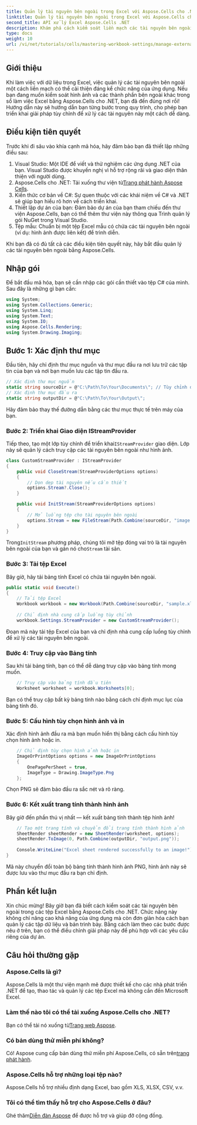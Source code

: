 ```yaml
---
title: Quản lý tài nguyên bên ngoài trong Excel với Aspose.Cells cho .NET
linktitle: Quản lý tài nguyên bên ngoài trong Excel với Aspose.Cells cho .NET
second_title: API xử lý Excel Aspose.Cells .NET
description: Khám phá cách kiểm soát liền mạch các tài nguyên bên ngoài trong sổ làm việc Excel bằng Aspose.Cells cho .NET. Hướng dẫn toàn diện này hướng dẫn bạn từng bước—từ triển khai nhà cung cấp luồng tùy chỉnh đến kết xuất bảng tính.
type: docs
weight: 10
url: /vi/net/tutorials/cells/mastering-workbook-settings/manage-external-resources-in-excel/
---
```

## Giới thiệu

Khi làm việc với dữ liệu trong Excel, việc quản lý các tài nguyên bên ngoài một cách liền mạch có thể cải thiện đáng kể chức năng của ứng dụng. Nếu bạn đang muốn kiểm soát hình ảnh và các thành phần bên ngoài khác trong sổ làm việc Excel bằng Aspose.Cells cho .NET, bạn đã đến đúng nơi rồi! Hướng dẫn này sẽ hướng dẫn bạn từng bước trong quy trình, cho phép bạn triển khai giải pháp tùy chỉnh để xử lý các tài nguyên này một cách dễ dàng.

## Điều kiện tiên quyết

Trước khi đi sâu vào khía cạnh mã hóa, hãy đảm bảo bạn đã thiết lập những điều sau:

1. Visual Studio: Một IDE để viết và thử nghiệm các ứng dụng .NET của bạn. Visual Studio được khuyến nghị vì hỗ trợ rộng rãi và giao diện thân thiện với người dùng.
2.  Aspose.Cells cho .NET: Tải xuống thư viện từ[Trang phát hành Aspose Cells](https://releases.aspose.com/cells/net/).
3. Kiến thức cơ bản về C#: Sự quen thuộc với các khái niệm về C# và .NET sẽ giúp bạn hiểu rõ hơn về cách triển khai.
4. Thiết lập dự án của bạn: Đảm bảo dự án của bạn tham chiếu đến thư viện Aspose.Cells, bạn có thể thêm thư viện này thông qua Trình quản lý gói NuGet trong Visual Studio.
5. Tệp mẫu: Chuẩn bị một tệp Excel mẫu có chứa các tài nguyên bên ngoài (ví dụ: hình ảnh được liên kết) để trình diễn.

Khi bạn đã có đủ tất cả các điều kiện tiên quyết này, hãy bắt đầu quản lý các tài nguyên bên ngoài bằng Aspose.Cells.

## Nhập gói
Để bắt đầu mã hóa, bạn sẽ cần nhập các gói cần thiết vào tệp C# của mình. Sau đây là những gì bạn cần:
```csharp
using System;
using System.Collections.Generic;
using System.Linq;
using System.Text;
using System.IO;
using Aspose.Cells.Rendering;
using System.Drawing.Imaging;
```

## Bước 1: Xác định thư mục

Đầu tiên, hãy chỉ định thư mục nguồn và thư mục đầu ra nơi lưu trữ các tập tin của bạn và nơi bạn muốn lưu các tập tin đầu ra.

```csharp
// Xác định thư mục nguồn
static string sourceDir = @"C:\Path\To\Your\Documents\"; // Tùy chỉnh đường dẫn
// Xác định thư mục đầu ra
static string outputDir = @"C:\Path\To\Your\Output\";
```

Hãy đảm bảo thay thế đường dẫn bằng các thư mục thực tế trên máy của bạn.

### Bước 2: Triển khai Giao diện IStreamProvider

 Tiếp theo, tạo một lớp tùy chỉnh để triển khai`IStreamProvider` giao diện. Lớp này sẽ quản lý cách truy cập các tài nguyên bên ngoài như hình ảnh.

```csharp
class CustomStreamProvider : IStreamProvider
{
    public void CloseStream(StreamProviderOptions options)
    {
        // Dọn dẹp tài nguyên nếu cần thiết
        options.Stream?.Close();
    }

    public void InitStream(StreamProviderOptions options)
    {
        // Mở luồng tệp cho tài nguyên bên ngoài
        options.Stream = new FileStream(Path.Combine(sourceDir, "image.png"), FileMode.Open, FileAccess.Read);
    }
}
```

 Trong`InitStream` phương pháp, chúng tôi mở tệp đóng vai trò là tài nguyên bên ngoài của bạn và gán nó cho`Stream` tài sản.

### Bước 3: Tải tệp Excel

Bây giờ, hãy tải bảng tính Excel có chứa tài nguyên bên ngoài.

```csharp
public static void Execute()
{
    // Tải tệp Excel
    Workbook workbook = new Workbook(Path.Combine(sourceDir, "sample.xlsx"));
    
    // Chỉ định nhà cung cấp luồng tùy chỉnh
    workbook.Settings.StreamProvider = new CustomStreamProvider();
```

Đoạn mã này tải tệp Excel của bạn và chỉ định nhà cung cấp luồng tùy chỉnh để xử lý các tài nguyên bên ngoài.

### Bước 4: Truy cập vào Bảng tính

Sau khi tải bảng tính, bạn có thể dễ dàng truy cập vào bảng tính mong muốn.

```csharp
    // Truy cập vào bảng tính đầu tiên
    Worksheet worksheet = workbook.Worksheets[0];
```

Bạn có thể truy cập bất kỳ bảng tính nào bằng cách chỉ định mục lục của bảng tính đó.

### Bước 5: Cấu hình tùy chọn hình ảnh và in

Xác định hình ảnh đầu ra mà bạn muốn hiển thị bằng cách cấu hình tùy chọn hình ảnh hoặc in.

```csharp
    // Chỉ định tùy chọn hình ảnh hoặc in
    ImageOrPrintOptions options = new ImageOrPrintOptions
    {
        OnePagePerSheet = true,
        ImageType = Drawing.ImageType.Png
    };
```

Chọn PNG sẽ đảm bảo đầu ra sắc nét và rõ ràng.

### Bước 6: Kết xuất trang tính thành hình ảnh

Bây giờ đến phần thú vị nhất — kết xuất bảng tính thành tệp hình ảnh!

```csharp
    // Tạo một trang tính và chuyển đổi trang tính thành hình ảnh
    SheetRender sheetRender = new SheetRender(worksheet, options);
    sheetRender.ToImage(0, Path.Combine(outputDir, "output.png"));
    
    Console.WriteLine("Excel sheet rendered successfully to an image!");
}
```

Mã này chuyển đổi toàn bộ bảng tính thành hình ảnh PNG, hình ảnh này sẽ được lưu vào thư mục đầu ra bạn chỉ định.

## Phần kết luận

Xin chúc mừng! Bây giờ bạn đã biết cách kiểm soát các tài nguyên bên ngoài trong các tệp Excel bằng Aspose.Cells cho .NET. Chức năng này không chỉ nâng cao khả năng của ứng dụng mà còn đơn giản hóa cách bạn quản lý các tập dữ liệu và bản trình bày. Bằng cách làm theo các bước được nêu ở trên, bạn có thể điều chỉnh giải pháp này để phù hợp với các yêu cầu riêng của dự án.

## Câu hỏi thường gặp

### Aspose.Cells là gì?
Aspose.Cells là một thư viện mạnh mẽ được thiết kế cho các nhà phát triển .NET để tạo, thao tác và quản lý các tệp Excel mà không cần đến Microsoft Excel.

### Làm thế nào tôi có thể tải xuống Aspose.Cells cho .NET?
 Bạn có thể tải nó xuống từ[Trang web Aspose](https://releases.aspose.com/cells/net/).

### Có bản dùng thử miễn phí không?
 Có! Aspose cung cấp bản dùng thử miễn phí Aspose.Cells, có sẵn trên[trang phát hành](https://releases.aspose.com/cells/net/).

### Aspose.Cells hỗ trợ những loại tệp nào?
Aspose.Cells hỗ trợ nhiều định dạng Excel, bao gồm XLS, XLSX, CSV, v.v.

### Tôi có thể tìm thấy hỗ trợ cho Aspose.Cells ở đâu?
 Ghé thăm[Diễn đàn Aspose](https://forum.aspose.com/c/cells/9) để được hỗ trợ và giúp đỡ cộng đồng.